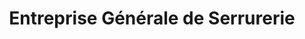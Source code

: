 ---
title: "Entreprise Générale de Serrurerie"
url: /montbronn/entreprise-generale-de-serrurerie/
shop: Schlüsseldienst
---